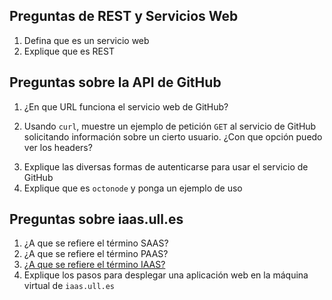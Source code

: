 ## Preguntas de REST y Servicios Web

1. Defina que es un servicio web
2. Explique que es REST


## Preguntas sobre la API de GitHub

1. ¿En que URL funciona el servicio web de GitHub?
<!--
%https://api.github.com
-->
2. Usando `curl`, muestre un ejemplo de petición `GET` al servicio de GitHub solicitando información sobre un cierto usuario. ¿Con que opción puedo ver los headers?
<!-- % Let's add the -i flag to include headers:
% curl -i https://api.github.com/users/defunkt
-->
3. Explique las diversas formas de autenticarse para usar el servicio de GitHub
4. Explique que es `octonode` y ponga un ejemplo de uso

## Preguntas sobre iaas.ull.es

1. ¿A que se refiere el término SAAS?
2. ¿A que se refiere el término PAAS?
3. [¿A que se refiere el término IAAS?](../recursos/README.md)
4. Explique los pasos para desplegar una aplicación web en la máquina virtual de `iaas.ull.es`
